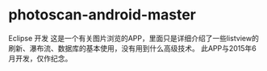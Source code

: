 # photoscan-android-master
Eclipse 开发
这是一个有关图片浏览的APP，里面只是详细介绍了一些listview的刷新、瀑布流、数据库的基本使用，没有用到什么高级技术。
此APP与2015年6月开发，仅作纪念。
